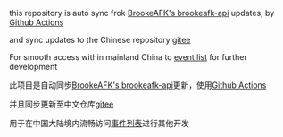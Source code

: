 this repository is auto sync frok [BrookeAFK's brookeafk-api](https://github.com/BrookeAFK/brookeafk-api) updates, by [Github Actions](https://github.com/TCmanna/brookeafk-api/actions)

and sync updates to the Chinese repository [gitee](https://gitee.com/tcmanna/brookeafk-api)

For smooth access within mainland China to [event list](https://gitee.com/tcmanna/brookeafk-api/raw/main/events.js) for further development

此项目是自动同步[BrookeAFK's brookeafk-api](https://github.com/BrookeAFK/brookeafk-api)更新，使用[Github Actions](https://github.com/TCmanna/brookeafk-api/actions)

并且同步更新至中文仓库[gitee](https://gitee.com/tcmanna/brookeafk-api)

用于在中国大陆境内流畅访问[事件列表](https://gitee.com/tcmanna/brookeafk-api/raw/main/events.js)进行其他开发
